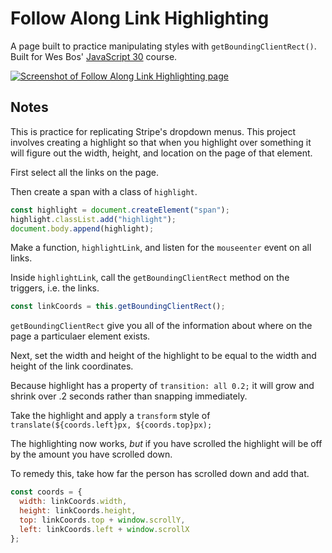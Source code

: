 # Follow Along Link Highlighting

A page built to practice manipulating styles with `getBoundingClientRect()`. Built for Wes Bos' [JavaScript 30](https://javascript30.com/) course.

[![Screenshot of Follow Along Link Highlighting page](https://res.cloudinary.com/gerhynes/image/upload/v1517522018/Screenshot-2018-2-1_Follow_Along_Nav_zfrlub.png)](https://gk-hynes.github.io/follow-along-link-highlighting/)

## Notes

This is practice for replicating Stripe's dropdown menus. This project involves creating a highlight so that when you highlight over something it will figure out the width, height, and location on the page of that element.

First select all the links on the page.

Then create a span with a class of `highlight`.

```js
const highlight = document.createElement("span");
highlight.classList.add("highlight");
document.body.append(highlight);
```

Make a function, `highlightLink`, and listen for the `mouseenter` event on all links.

Inside `highlightLink`, call the `getBoundingClientRect` method on the triggers, i.e. the links.

```js
const linkCoords = this.getBoundingClientRect();
```

`getBoundingClientRect` give you all of the information about where on the page a particulaer element exists.

Next, set the width and height of the highlight to be equal to the width and height of the link coordinates.

Because highlight has a property of `transition: all 0.2;` it will grow and shrink over .2 seconds rather than snapping immediately.

Take the highlight and apply a `transform` style of `translate(${coords.left}px, ${coords.top}px);`

The highlighting now works, _but_ if you have scrolled the highlight will be off by the amount you have scrolled down.

To remedy this, take how far the person has scrolled down and add that.

```js
const coords = {
  width: linkCoords.width,
  height: linkCoords.height,
  top: linkCoords.top + window.scrollY,
  left: linkCoords.left + window.scrollX
};
```
